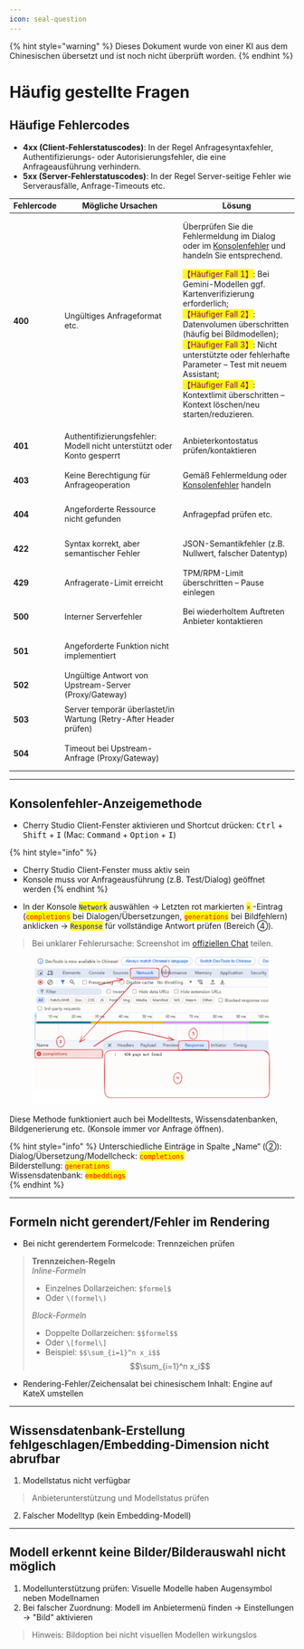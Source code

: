 ```yaml
---
icon: seal-question
---
```


{% hint style="warning" %}
Dieses Dokument wurde von einer KI aus dem Chinesischen übersetzt und ist noch nicht überprüft worden.
{% endhint %}

# Häufig gestellte Fragen

## Häufige Fehlercodes

* **4xx (Client-Fehlerstatuscodes)**: In der Regel Anfragesyntaxfehler, Authentifizierungs- oder Autorisierungsfehler, die eine Anfrageausführung verhindern.
* **5xx (Server-Fehlerstatuscodes)**: In der Regel Server-seitige Fehler wie Serverausfälle, Anfrage-Timeouts etc.

| Fehlercode          | Mögliche Ursachen                                                   | Lösung                                                                                                                                                                                                                                                                                                                                                                                                                           |
| ----------------- | ----------------------------------------------------------------- | -------------------------------------------------------------------------------------------------------------------------------------------------------------------------------------------------------------------------------------------------------------------------------------------------------------------------------------------------------------------------------------------------------------------------------- |
| <h4>400</h4> | Ungültiges Anfrageformat etc.                                               | <p>Überprüfen Sie die Fehlermeldung im Dialog oder im <a href="questions.md#kong-zhi-tai-bao-cuo-cha-kan-fang-fa">Konsolenfehler</a> und handeln Sie entsprechend.</p><p><mark style="color:purple;">【Häufiger Fall 1】</mark>: Bei Gemini-Modellen ggf. Kartenverifizierung erforderlich;<br><mark style="color:purple;">【Häufiger Fall 2】</mark>: Datenvolumen überschritten (häufig bei Bildmodellen);<br><mark style="color:purple;">【Häufiger Fall 3】</mark>: Nicht unterstützte oder fehlerhafte Parameter – Test mit neuem Assistant;<br><mark style="color:purple;">【Häufiger Fall 4】</mark>: Kontextlimit überschritten – Kontext löschen/neu starten/reduzieren.</p> |
| <h4>401</h4> | Authentifizierungsfehler: Modell nicht unterstützt oder Konto gesperrt                                | Anbieterkontostatus prüfen/kontaktieren                                                                                                                                                                                                                                                                                                                                                                                               |
| <h4>403</h4> | Keine Berechtigung für Anfrageoperation                                                | Gemäß Fehlermeldung oder [Konsolenfehler](questions.md#kong-zhi-tai-bao-cuo-cha-kan-fang-fa) handeln                                                                                                                                                                                                                                                                                                                                             |
| <h4>404</h4> | Angeforderte Ressource nicht gefunden                                                | Anfragepfad prüfen etc.                                                                                                                                                                                                                                                                                                                                                                                                              |
| <h4>422</h4> | Syntax korrekt, aber semantischer Fehler                                            | JSON-Semantikfehler (z.B. Nullwert, falscher Datentyp)                                                                                                                                                                                                                                                                                                                                                                      |
| <h4>429</h4> | Anfragerate-Limit erreicht                                                | TPM/RPM-Limit überschritten – Pause einlegen                                                                                                                                                                                                                                                                                                                                                                                          |
| <h4>500</h4> | Interner Serverfehler                                             | Bei wiederholtem Auftreten Anbieter kontaktieren                                                                                                                                                                                                                                                                                                                                                                                     |
| <h4>501</h4> | Angeforderte Funktion nicht implementiert                                      |                                                                                                                                                                                                                                                                                                                                                                                                                                 |
| <h4>502</h4> | Ungültige Antwort von Upstream-Server (Proxy/Gateway)                 |                                                                                                                                                                                                                                                                                                                                                                                                                                 |
| <h4>503</h4> | Server temporär überlastet/in Wartung (Retry-After Header prüfen) |                                                                                                                                                                                                                                                                                                                                                                                                                                 |
| <h4>504</h4> | Timeout bei Upstream-Anfrage (Proxy/Gateway)                               |                                                                                                                                                                                                                                                                                                                                                                                                                                 |

***

## Konsolenfehler-Anzeigemethode

* Cherry Studio Client-Fenster aktivieren und Shortcut drücken: <kbd>Ctrl</kbd> + <kbd>Shift</kbd> + <kbd>I</kbd> (Mac: <kbd>Command</kbd> + <kbd>Option</kbd> + <kbd>I</kbd>)

{% hint style="info" %}
- Cherry Studio Client-Fenster muss aktiv sein
- Konsole muss vor Anfrageausführung (z.B. Test/Dialog) geöffnet werden
{% endhint %}

* In der Konsole <mark style="color:blue;">`Network`</mark> auswählen → Letzten rot markierten <mark style="color:red;">`×`</mark> -Eintrag (<mark style="color:red;">`completions`</mark> bei Dialogen/Übersetzungen, <mark style="color:red;">`generations`</mark> bei Bildfehlern) anklicken → <mark style="color:blue;">`Response`</mark> für vollständige Antwort prüfen (Bereich ④).

> Bei unklarer Fehlerursache: Screenshot im [offiziellen Chat](https://t.me/CherryStudioAI) teilen.

<figure><img src="../.gitbook/assets/image (1) (1) (1) (1) (1).png" alt="" width="563"><figcaption></figcaption></figure>

Diese Methode funktioniert auch bei Modelltests, Wissensdatenbanken, Bildgenerierung etc. (Konsole immer vor Anfrage öffnen).

{% hint style="info" %}
Unterschiedliche Einträge in Spalte „Name“ (②):  
Dialog/Übersetzung/Modellcheck: <mark style="color:red;">`completions`</mark>  
Bilderstellung: <mark style="color:red;">`generations`</mark>  
Wissensdatenbank: <mark style="color:red;">`embeddings`</mark>  
{% endhint %}

***

## Formeln nicht gerendert/Fehler im Rendering

* Bei nicht gerendertem Formelcode: Trennzeichen prüfen

> **Trennzeichen-Regeln**  
> *Inline-Formeln*  
> - Einzelnes Dollarzeichen: `$formel$`  
> - Oder `\(formel\)`  
>   
> *Block-Formeln*  
> - Doppelte Dollarzeichen: `$$formel$$`  
> - Oder `\[formel\]`  
> - Beispiel: `$$\sum_{i=1}^n x_i$$`  
>   $$\sum_{i=1}^n x_i$$

* Rendering-Fehler/Zeichensalat bei chinesischem Inhalt: Engine auf KateX umstellen

***

## Wissensdatenbank-Erstellung fehlgeschlagen/Embedding-Dimension nicht abrufbar

1. Modellstatus nicht verfügbar  
> Anbieterunterstützung und Modellstatus prüfen

2. Falscher Modelltyp (kein Embedding-Modell)

***

## Modell erkennt keine Bilder/Bilderauswahl nicht möglich

1. Modellunterstützung prüfen: Visuelle Modelle haben Augensymbol neben Modellnamen  
2. Bei falscher Zuordnung: Modell im Anbietermenü finden → Einstellungen → "Bild" aktivieren  
> Hinweis: Bildoption bei nicht visuellen Modellen wirkungslos